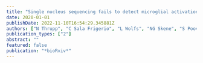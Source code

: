 ```yaml
---
title: "Single nucleus sequencing fails to detect microglial activation in human tissue"
date: 2020-01-01
publishDate: 2022-11-10T16:54:29.345881Z
authors: ["N Thrupp", "C Sala Frigerio", "L Wolfs", "NG Skene", "S Poovathingal", "Y Fourne", "PM Matthews", "T Theys", "R Mancuso", "B de Strooper", " others"]
publication_types: ["2"]
abstract: ""
featured: false
publication: "*bioRxiv*"
---
```


